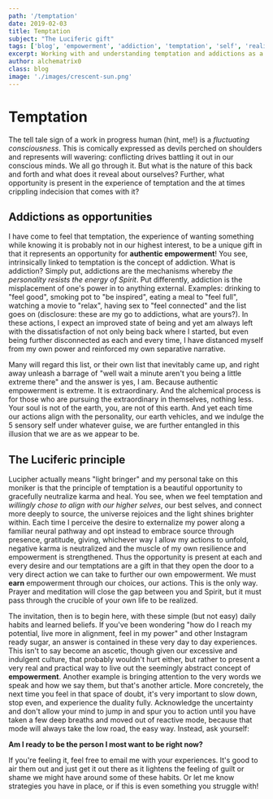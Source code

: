 ```yaml
---
path: '/temptation'
date: 2019-02-03
title: Temptation
subject: "The Luciferic gift"
tags: ['blog', 'empowerment', 'addiction', 'temptation', 'self', 'realization', 'the work', 'healing']
excerpt: Working with and understanding temptation and addictions as a means to empowerment
author: alchematrix0
class: blog
image: './images/crescent-sun.png'
---
```


# Temptation
The tell tale sign of a work in progress human (hint, me!) is a *fluctuating consciousness*. This is comically expressed as devils perched on shoulders and represents will wavering: conflicting drives battling it out in our conscious minds. We all go through it. But what is the nature of this back and forth and what does it reveal about ourselves? Further, what opportunity is present in the experience of temptation and the at times crippling indecision that comes with it?
## Addictions as opportunities
I have come to feel that temptation, the experience of wanting something while knowing it is probably not in our highest interest, to be a unique gift in that it represents an opportunity for **authentic empowerment**! You see, intrinsically linked to temptation is the concept of addiction. What is addiction? Simply put, addictions are the mechanisms whereby *the personality resists the energy of Spirit*. Put differently, addiction is the misplacement of one's power in to anything external. Examples: drinking to "feel good", smoking pot to "be inspired", eating a meal to "feel full", watching a movie to "relax", having sex to "feel connected" and the list goes on (disclosure: these are my go to addictions, what are yours?). In these actions, I expect an improved state of being and yet am always left with the dissatisfaction of not only being back where I started, but even being further disconnected as each and every time, I have distanced myself from my own power and reinforced my own separative narrative.

Many will regard this list, or their own list that inevitably came up, and right away unleash a barrage of "well wait a minute aren't you being a little extreme there" and the answer is yes, I am. Because authentic empowerment is extreme. It is extraordinary. And the alchemical process is for those who are pursuing the extraordinary in themselves, nothing less. Your soul is not of the earth, you, are not of this earth. And yet each time our actions align with the personality, our earth vehicles, and we indulge the 5 sensory self under whatever guise, we are further entangled  in this illusion that we are as we appear to be.

## The Luciferic principle

Lucipher actually means "light bringer" and my personal take on this moniker is that the principle of temptation is a beautiful opportunity to gracefully neutralize karma and heal. You see, when we feel temptation and *willingly chose to align with our higher selves*, our best selves, and connect more deeply to source, the universe rejoices and the light shines brighter within. Each time I perceive the desire to externalize my power along a familiar neural pathway and opt instead to embrace source through presence, gratitude, giving, whichever way I allow my actions to unfold, negative karma is neutralized and the muscle of my own resilience and empowerment is strengthened. Thus the opportunity is present at each and every desire and our temptations are a gift in that they open the door to a very direct action we can take to further our own empowerment. We must **earn** empowerment through our choices, our actions. This is the only way. Prayer and meditation will close the gap between you and Spirit, but it must pass through the crucible of your own life to be realized.

The invitation, then is to begin here, with these simple (but not easy) daily habits and learned beliefs. If you've been wondering "how do I reach my potential, live more in alignment, feel in my power" and other Instagram ready sugar, an answer is contained in these very day to day experiences. This isn't to say become an ascetic, though given our excessive and indulgent culture, that probably wouldn't hurt either, but rather to present a very real and practical way to live out the seemingly abstract concept of **empowerment**. Another example is bringing attention to the very words we speak and how we say them, but that's another article. More concretely, the next time you feel in that space of doubt, it's very important to slow down, stop even, and experience the duality fully. Acknowledge the uncertainty and don't allow your mind to jump in and spur you to action until you have taken a few deep breaths and moved out of reactive mode, because that mode will always take the low road, the easy way. Instead, ask yourself:

**Am I ready to be the person I most want to be right now?**

If you're feeling it, feel free to email me with your experiences. It's good to air them out and just get it out there as it lightens the feeling of guilt or shame we might have around some of these habits. Or let me know strategies you have in place, or if this is even something you struggle with!
